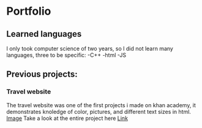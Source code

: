 # Portfolio

## Learned languages
I only took computer science of two years, so I did not learn many languages, three to be specific:
 -C++
-html
-JS

## Previous projects:

### Travel website
The travel website was one of the first projects i made on khan academy, it demonstrates knoledge of color, pictures, and different text sizes in html.
[Image](https://www.khanacademy.org/computer-programming/spin-off-of-project-travel-webpage/5468268353323008/5721036024709120.pn)
Take a look at the entire project here
[Link](https://www.khanacademy.org/computer-programming/spin-off-of-project-travel-webpage/5468268353323008)
